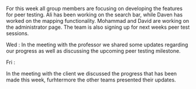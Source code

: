 For this week all group members are focusing on developing the features for peer testing. Ali has been working on the search bar, while Daven has worked on the mapping functionality. Mohammad and David are working on the administrator page. The team is also signing up for next weeks peer test sessions. 

Wed :
In the meeting with the professor we shared some updates regarding our progress as well as discussing the upcoming peer testing milestone. 

Fri : 

In the meeting with the client we discussed the progress that has been made this week, furhtermore the other teams presented their updates. 




